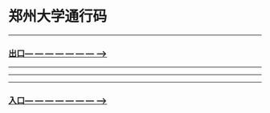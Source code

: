 # 郑州大学通行码
----------------------------------------------------
###  [出口— — — — — — — —>](out/郑州大学数据中台2020.html)
----------------------------------------------------
----------------------------------------------------
----------------------------------------------------
###  [入口— — — — — — — —>](in/郑州大学数据中台2020.html)
